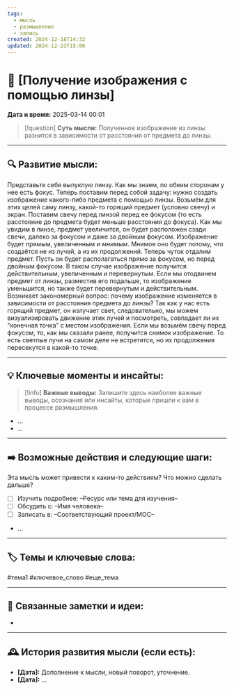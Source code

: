 ```yaml
---
tags:
  - мысль
  - размышление
  - запись
created: 2024-12-18T14:32
updated: 2024-12-23T15:06
---
```


# 💭  [Получение изображения с помощью линзы]

**Дата и время:** 2025-03-14 00:01

> [!question] **Суть мысли:**
> Полученное изображение из линзы разнится в зависимости от расстояния от предмета до линзы.

---

## 🔍 Развитие мысли:

Представьте себя выпуклую линзу. Как мы знаем, по обеим сторонам у нее есть фокус. Теперь поставим перед собой задачу: нужно создать изображение какого-либо предмета с помощью линзы. Возьмём для этих целей саму линзу, какой-то горящий предмет (условно свечу) и экран. 
Поставим свечу перед линзой перед ее фокусом (то есть расстояние до предмета будет меньше расстояния до фокуса). Как мы увидим в линзе, предмет увеличится, он будет расположен сзади свечи, далеко за фокусом и даже за двойным фокусом. Изображение будет прямым, увеличенным и *мнимым*. Мнимое оно будет потому, что создаётся не из лучей, а из их продолжений.
Теперь чуток отдалим предмет. Пусть он будет располагаться прямо за фокусом, но перед двойным фокусом. В таком случае изображение получится действительным, увеличенным и перевернутым. Если мы отодвинем предмет от линзы, разместив его подальше, то изображение уменьшится, но также будет перевернутым и действительным. Возникает закономерный вопрос: почему изображение изменяется в зависимости от расстояния предмета до линзы? 
Так как у нас есть горящий предмет, он излучает свет, следовательно, мы можем визуализировать движение этих лучей и посмотреть, совпадает ли их “конечная точка” с местом изображения. Если мы возьмём свечу перед фокусом, то, как мы сказали ранее, получится снимок изображение. То есть светлые лучи на самом деле не встретятся, но их продолжения пересекутся в какой-то точке.

---

## 💡 Ключевые моменты и инсайты:

> [!info] **Важные выводы:**
> Запишите здесь наиболее важные выводы, осознания или инсайты, которые пришли к вам в процессе размышления.

- ...
- ...

---

## ➡️ Возможные действия и следующие шаги:

Эта мысль может привести к каким-то действиям? Что можно сделать дальше?

- [ ] Изучить подробнее: –Ресурс или тема для изучения–
- [ ] Обсудить с: –Имя человека–
- [ ] Записать в: –Соответствующий проект/MOC–
- ...

---

## 🏷️ Темы и ключевые слова:

#тема1 #ключевое_слово #еще_тема

---

## 🔄 Связанные заметки и идеи:

- 

---

## 🕰️ История развития мысли (если есть):

* **[Дата]:**  Дополнение к мысли, новый поворот, уточнение.
* **[Дата]:**  ...